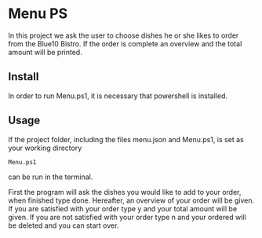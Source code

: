 # Menu PS
In this project we ask the user to choose dishes he or she likes to order from the Blue10 Bistro. If the order is complete an overview and the total amount will be printed.
## Install
In order to run Menu.ps1, it is necessary that powershell is installed.
## Usage
If the project folder, including the files menu.json and Menu.ps1, is set as your working directory
```
Menu.ps1
```
can be run in the terminal.

First the program will ask the dishes you would like to add to your order, when finished type done. Hereafter, an overview of your order will be given. If you are satisfied with your order type y and your total amount will be given. If you are not satisfied with your order type n and your ordered will be deleted and you can start over. 

